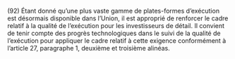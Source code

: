 (92) Étant donné qu’une plus vaste gamme de plates-formes d’exécution est désormais disponible dans l’Union, il est approprié de renforcer le cadre relatif à la qualité de l’exécution pour les investisseurs de détail. Il convient de tenir compte des progrès technologiques dans le suivi de la qualité de l’exécution pour appliquer le cadre relatif à cette exigence conformément à l’article 27, paragraphe 1, deuxième et troisième alinéas.